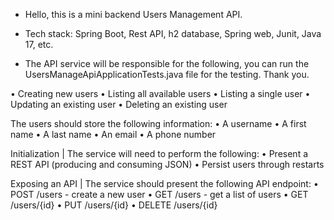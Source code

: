 - Hello, this is a mini backend Users Management API.

- Tech stack: Spring Boot, Rest API, h2 database, Spring web, Junit, Java 17,  etc.

- The API service will be responsible for the following, you can run the UsersManageApiApplicationTests.java file for the testing. Thank you.

• Creating new users
• Listing all available users
• Listing a single user
• Updating an existing user
• Deleting an existing user

The users should store the following information:
• A username
• A first name
• A last name
• An email
• A phone number

Initialization | The service will need to perform the following:
• Present a REST API (producing and consuming JSON)
• Persist users through restarts

Exposing an API | The service should present the following API endpoint:
• POST /users - create a new user
• GET /users - get a list of users
• GET /users/{id}
• PUT /users/{id}
• DELETE /users/{id}
